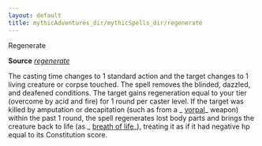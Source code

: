 ```yaml
---
layout: default
title: mythicAdventures_dir/mythicSpells_dir/regenerate
---
```

Regenerate

**Source** [_regenerate_](../../spells_dir/regenerate#_regenerate)

The casting time changes to 1 standard action and the target changes to 1 living creature or corpse touched. The spell removes the blinded, dazzled, and deafened conditions. The target gains regeneration equal to your tier (overcome by acid and fire) for 1 round per caster level. If the target was killed by amputation or decapitation (such as from a _ [vorpal](../../magicItems_dir/weapons#_vorpal)_ weapon) within the past 1 round, the spell regenerates lost body parts and brings the creature back to life (as _ [breath of life](../../spells_dir/breathOfLife#_breath-of-life)_), treating it as if it had negative hp equal to its Constitution score.

